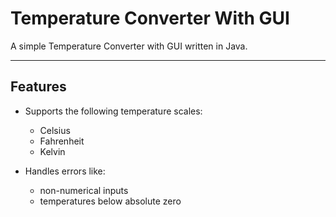 # Temperature Converter With GUI

A simple Temperature Converter with GUI written in Java.

---

## Features

- Supports the following temperature scales:
  - Celsius
  - Fahrenheit
  - Kelvin

- Handles errors like: 
  - non-numerical inputs
  - temperatures below absolute zero